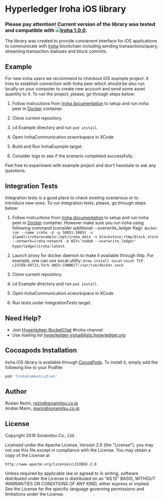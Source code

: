 # Hyperledger Iroha iOS library

### Please pay attention! Current version of the library was tested and compatible with [![Iroha 1.0.0](https://img.shields.io/badge/Iroha-1.0.1-green.svg)](https://github.com/hyperledger/iroha/releases/tag/1.0.1).

The library was created to provide convienent interface for iOS applications to communicate with [Iroha](https://github.com/hyperledger/iroha) blockchain including sending transactions/query, streaming transaction statuses and block commits.

## Example

For new iroha users we recommend to checkout iOS example project. It tries to establish connection with Iroha peer which should be also run locally on your computer to create new account and send some asset quantity to it. To run the project, please, go through steps below:

1. Follow instructions from [Iroha documentation](https://iroha.readthedocs.io/en/latest/getting_started/) to setup and run iroha peer in [Docker](https://www.docker.com) container.

2. Clone current repository.

3. cd Example directory and run ```pod install```.

4. Open IrohaCommunication.xcworkspace in XCode

6. Build and Run IrohaExample target.

7. Consider logs to see if the scenario completed successfully.

Feel free to experiment with example project and don't hesistate to ask any questions.

## Integration Tests

Integration tests is a good place to check existing scenarious or to introduce new ones. To run integration tests, please, go through steps below:

1. Follow instructions from [Iroha documentation](https://iroha.readthedocs.io/en/latest/getting_started/) to setup and run iroha peer in [Docker](https://www.docker.com) container. However make sure you run iroha using following command (consider additional --overwrite_ledger flag):
```docker run --name iroha -d -p 50051:50051 -v $(pwd)/iroha/example:/opt/iroha_data -v blockstore:/tmp/block_store --network=iroha-network -e KEY='node0 --overwrite_ledger' hyperledger/iroha:latest```.

2. Launch proxy for docker daemon to make it available through http. For example, one can use socat utility:
```brew install socat```
 ```socat TCP-LISTEN:49721,fork UNIX-CONNECT:/var/run/docker.sock``` 

3. Clone current repository.

4. cd Example directory and run ```pod install```.

5. Open IrohaCommunication.xcworkspace in XCode

6. Run tests under IntegrationTests target.

## Need Help?

* Join [Hyperledger RocketChat](https://chat.hyperledger.org) #iroha channel 
* Use mailing list [hyperledger-iroha@lists.hyperledger.org](mailto:hyperledger-iroha@lists.hyperledger.org)

## Cocoapods Installation

Iroha iOS library is available through [CocoaPods](https://cocoapods.org). To install
it, simply add the following line to your Podfile:

```ruby
pod 'IrohaCommunication'
```

## Author

Ruslan Rezin, rezin@soramitsu.co.jp  
Andrei Marin, marin@soramitsu.co.jp

## License

Copyright 2018 Soramitsu Co., Ltd.

Licensed under the Apache License, Version 2.0 (the "License"); you may not use this file except in compliance with the License. You may obtain a copy of the License at
```
http://www.apache.org/licenses/LICENSE-2.0
```
Unless required by applicable law or agreed to in writing, software distributed under the License is distributed on an "AS IS" BASIS, WITHOUT WARRANTIES OR CONDITIONS OF ANY KIND, either express or implied. See the License for the specific language governing permissions and limitations under the License.
